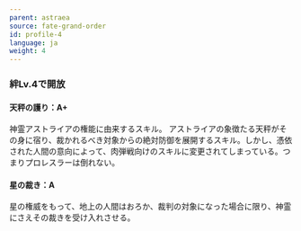 ```yaml
---
parent: astraea
source: fate-grand-order
id: profile-4
language: ja
weight: 4
---
```


### 絆Lv.4で開放

#### 天秤の護り：A+

神霊アストライアの権能に由来するスキル。
アストライアの象徴たる天秤がその身に宿り、裁かれるべき対象からの絶対防御を展開するスキル。しかし、憑依された人間の意向によって、肉弾戦向けのスキルに変更されてしまっている。つまりプロレスラーは倒れない。

#### 星の裁き：A

星の権威をもって、地上の人間はおろか、裁判の対象になった場合に限り、神霊にさえその裁きを受け入れさせる。
